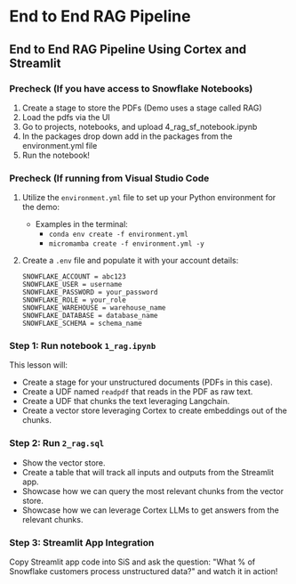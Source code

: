 # End to End RAG Pipeline
## End to End RAG Pipeline Using Cortex and Streamlit

### Precheck (If you have access to Snowflake Notebooks)
1. Create a stage to store the PDFs (Demo uses a stage called RAG)
2. Load the pdfs via the UI
3. Go to projects, notebooks, and upload 4_rag_sf_notebook.ipynb
4. In the packages drop down add in the packages from the environment.yml file
5. Run the notebook!

### Precheck (If running from Visual Studio Code
1. Utilize the `environment.yml` file to set up your Python environment for the demo:
    - Examples in the terminal:
        - `conda env create -f environment.yml`
        - `micromamba create -f environment.yml -y`
2. Create a `.env` file and populate it with your account details:

    ```plaintext
    SNOWFLAKE_ACCOUNT = abc123
    SNOWFLAKE_USER = username
    SNOWFLAKE_PASSWORD = your_password
    SNOWFLAKE_ROLE = your_role
    SNOWFLAKE_WAREHOUSE = warehouse_name
    SNOWFLAKE_DATABASE = database_name
    SNOWFLAKE_SCHEMA = schema_name
    ```

### Step 1: Run notebook `1_rag.ipynb`

This lesson will:
- Create a stage for your unstructured documents (PDFs in this case).
- Create a UDF named `readpdf` that reads in the PDF as raw text.
- Create a UDF that chunks the text leveraging Langchain.
- Create a vector store leveraging Cortex to create embeddings out of the chunks.


### Step 2: Run `2_rag.sql`

- Show the vector store.
- Create a table that will track all inputs and outputs from the Streamlit app.
- Showcase how we can query the most relevant chunks from the vector store.
- Showcase how we can leverage Cortex LLMs to get answers from the relevant chunks.

### Step 3: Streamlit App Integration

Copy Streamlit app code into SiS and ask the question: "What % of Snowflake customers process unstructured data?" and watch it in action!
